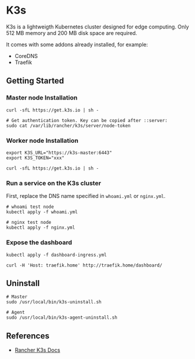 # K3s

K3s is a lightweigth Kubernetes cluster designed for edge computing. Only 512 MB memory and 200 MB disk space are required.

It comes with some addons already installed, for example:

- CoreDNS
- Traefik

## Getting Started

### Master node Installation

```Shell
curl -sfL https://get.k3s.io | sh -

# Get authentication token. Key can be copied after ::server:
sudo cat /var/lib/rancher/k3s/server/node-token
```

### Worker node Installation

```Shell
export K3S_URL="https://k3s-master:6443"
export K3S_TOKEN="xxx"

curl -sfL https://get.k3s.io | sh -
```

### Run a service on the K3s cluster

First, replace the DNS name specified in `whoami.yml` or `nginx.yml`.

```Shell
# whoami test node
kubectl apply -f whoami.yml

# nginx test node
kubectl apply -f nginx.yml
```

### Expose the dashboard

```Shell
kubectl apply -f dashboard-ingress.yml

curl -H 'Host: traefik.home' http://traefik.home/dashboard/
```

## Uninstall

```Shell
# Master
sudo /usr/local/bin/k3s-uninstall.sh

# Agent
sudo /usr/local/bin/k3s-agent-uninstall.sh
```

## References

- [Rancher K3s Docs](https://rancher.com/docs/k3s/latest/en/)
